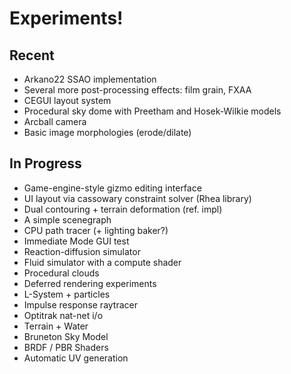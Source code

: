 # Experiments!

## Recent
* Arkano22 SSAO implementation
* Several more post-processing effects: film grain, FXAA
* CEGUI layout system
* Procedural sky dome with Preetham and Hosek-Wilkie models
* Arcball camera
* Basic image morphologies (erode/dilate)

## In Progress
* Game-engine-style gizmo editing interface
* UI layout via cassowary constraint solver (Rhea library)
* Dual contouring + terrain deformation (ref. impl)
* A simple scenegraph
* CPU path tracer (+ lighting baker?)
* Immediate Mode GUI test
* Reaction-diffusion simulator
* Fluid simulator with a compute shader
* Procedural clouds
* Deferred rendering experiments
* L-System + particles
* Impulse response raytracer
* Optitrak nat-net i/o
* Terrain + Water
* Bruneton Sky Model
* BRDF / PBR Shaders
* Automatic UV generation

